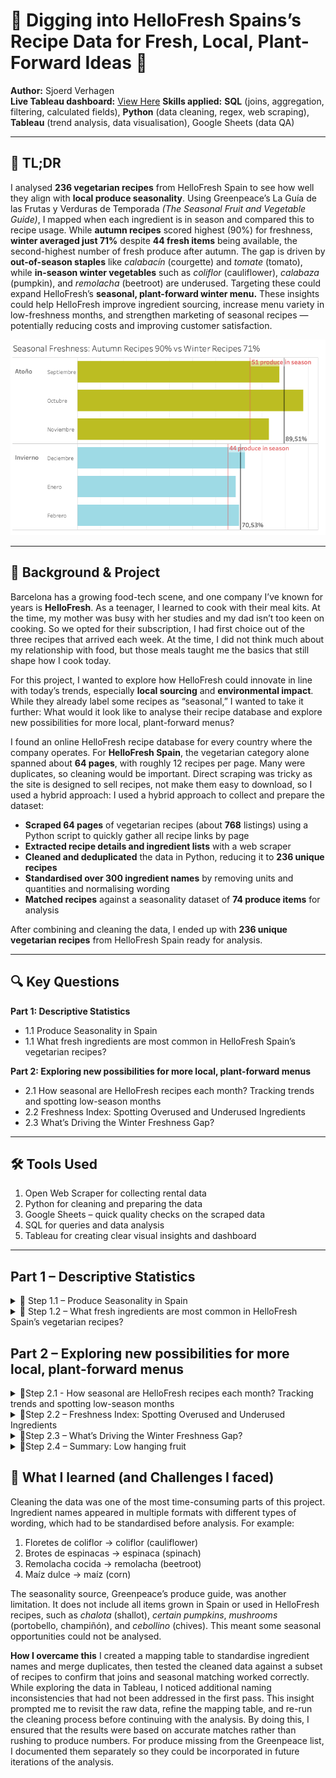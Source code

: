 # 🌱 Digging into HelloFresh Spains’s Recipe Data for Fresh, Local, Plant-Forward Ideas 🌱

**Author:** Sjoerd Verhagen  
**Live Tableau dashboard:** [View Here](https://public.tableau.com/views/YOUR-DASHBOARD-LINK)
**Skills applied:**  **SQL** (joins, aggregation, filtering, calculated fields), **Python** (data cleaning, regex, web scraping), **Tableau** (trend analysis, data visualisation), Google Sheets (data QA)

---

## 📌 TL;DR 

I analysed **236 vegetarian recipes** from HelloFresh Spain to see how well they align with **local produce seasonality**. Using Greenpeace’s La Guía de las Frutas y Verduras de Temporada _(The Seasonal Fruit and Vegetable Guide)_, I mapped when each ingredient is in season and compared this to recipe usage. While **autumn recipes** scored highest (90%) for freshness, **winter averaged just 71%** despite **44 fresh items** being available, the second-highest number of fresh produce after autumn. The gap is driven by **out-of-season staples** like _calabacín_ (courgette) and _tomate_ (tomato), while **in-season winter vegetables** such as _coliflor_ (cauliflower), _calabaza_ (pumpkin), and _remolacha_ (beetroot) are underused. Targeting these could expand HelloFresh’s **seasonal, plant-forward winter menu.** These insights could help HelloFresh improve ingredient sourcing, increase menu variety in low-freshness months, and strengthen marketing of seasonal recipes — potentially reducing costs and improving customer satisfaction.

<img src="https://github.com/sjoerd-verhagen/hellofresh-seasonality-spain/blob/main/tldr2" width="600">

---

## 🎯 Background & Project

Barcelona has a growing food-tech scene, and one company I’ve known for years is **HelloFresh**. As a teenager, I learned to cook with their meal kits. At the time, my mother was busy with her studies and my dad isn’t too keen on cooking. So we opted for their subscription, I had first choice out of the three recipes that arrived each week. At the time, I did not think much about my relationship with food, but those meals taught me the basics that still shape how I cook today.

For this project, I wanted to explore how HelloFresh could innovate in line with today’s trends, especially **local sourcing** and **environmental impact**. While they already label some recipes as “seasonal,” I wanted to take it further: What would it look like to analyse their recipe database and explore new possibilities for more local, plant-forward menus?

I found an online HelloFresh recipe database for every country where the company operates. For **HelloFresh Spain**, the vegetarian category alone spanned about **64 pages**, with roughly 12 recipes per page. Many were duplicates, so cleaning would be important. Direct scraping was tricky as the site is designed to sell recipes, not make them easy to download, so I used a hybrid approach:
I used a hybrid approach to collect and prepare the dataset:
- **Scraped 64 pages** of vegetarian recipes (about **768** listings) using a Python script to quickly gather all recipe links by page
- **Extracted recipe details and ingredient lists** with a web scraper
- **Cleaned and deduplicated** the data in Python, reducing it to **236 unique recipes**
- **Standardised over 300 ingredient names** by removing units and quantities and normalising wording
- **Matched recipes** against a seasonality dataset of **74 produce items** for analysis

After combining and cleaning the data, I ended up with **236 unique vegetarian recipes** from HelloFresh Spain ready for analysis.

---

## 🔍 Key Questions

**Part 1: Descriptive Statistics**
- 1.1 Produce Seasonality in Spain
- 1.1 What fresh ingredients are most common in HelloFresh Spain’s vegetarian recipes? 

**Part 2: Exploring new possibilities for more local, plant-forward menus**
- 2.1 How seasonal are HelloFresh recipes each month? Tracking trends and spotting low-season months
- 2.2 Freshness Index: Spotting Overused and Underused Ingredients
- 2.3 What’s Driving the Winter Freshness Gap?

---

## 🛠️ Tools Used

1. Open Web Scraper for collecting rental data
2. Python for cleaning and preparing the data
3. Google Sheets – quick quality checks on the scraped data
4.  SQL for queries and data analysis
5. Tableau for creating clear visual insights and dashboard

---

## Part 1 – Descriptive Statistics

</details>
<details>
<summary>🌱 Step 1.1 – Produce Seasonality in Spain </summary>

**Step Overview**

To understand how well HelloFresh recipes align with what is naturally available, the first step is to map out the seasonality of fresh produce in Spain. For this, I worked with _**Greenpeace’s La Guía de las Frutas y Verduras de Temporada**_ [The Seasonal Fruit and Vegetable Guide], which lists the fruits and vegetables that are in season in Spain each month. I converted the PDF into a CSV, with each row showing the product name, the month, and whether it is in season. The dataset covers **74** fresh products in total. 

<img src="https://github.com/sjoerd-verhagen/hellofresh-seasonality-spain/blob/main/vegs bubbles2.png" width="800">


Out of these, **5** items are available year-round: ajo (garlic), cebolla (onion), patata (potato), plátano (plantain), and zanahoria (carrot). The median availability is **7** months per year, with produce such as tomate (tomato), brócoli (broccoli), and fresas (strawberries) all falling into this middle range. In the chart, red bubbles mark produce with the shortest seasons, shifting through light to dark green as availability increases, while bubble size still reflects how many months it is in season.

The chart below shows how many products are in season each month. Summer months such as _julio_ (July) with **34** items and _agosto_ (August) with **30** items have the lowest variety, while _octubre_ (October) peaks with **58** items in season, followed by noviembre (November) with **52**. By season, _otoño_ (autumn) has the highest variety, then _invierno_ (winter), followed by _primavera_ (spring). _Verano_ (summer) has the fewest options.

<img src="https://github.com/sjoerd-verhagen/hellofresh-seasonality-spain/blob/main/When-in-season2.png" alt="In what months are different fruits, herbs, and vegetables in season in Spain?" width="800">

</details> <details> <summary>🌱 Step 1.2 – What fresh ingredients are most common in HelloFresh Spain’s vegetarian recipes?</summary>


**Step overview**

After mapping Spain’s produce seasonality, the next step is to see which fresh ingredients HelloFresh uses most often in its vegetarian recipes. I cleaned and matched ingredient names from the seasonality table with those in the recipes table, ensuring consistent formatting by lowercasing and trimming spaces. Then, I counted how many distinct recipes each ingredient appears in to find the most common ingredients. Finally, I calculated the percentage of total recipes that include each ingredient to show its relative frequency.


```sql
WITH clean_seasonality AS (
    SELECT
        LOWER(TRIM(REPLACE(producto, ' (merged)', ''))) AS producto_clean,
        month,
        in_season
    FROM public."11 aug - seasonality"
),

matched_recipes AS (
    SELECT DISTINCT
        LOWER(TRIM(cs.producto_clean)) AS ingredient,
        r."web-scraper-order" AS recipe_id
    FROM public."11 aug - recipes exploded" r
    JOIN clean_seasonality cs
        ON LOWER(TRIM(r."Ingredients")) = LOWER(TRIM(cs.producto_clean))
),

total_recipes AS (
    SELECT COUNT(DISTINCT "web-scraper-order") AS total_count
    FROM public."11 aug - recipes exploded"
)

SELECT
    mr.ingredient,
    COUNT(DISTINCT mr.recipe_id) AS unique_recipe_count,
    ROUND( (COUNT(DISTINCT mr.recipe_id)::decimal / tr.total_count) * 100, 2) AS percent_of_total_recipes
FROM matched_recipes mr
CROSS JOIN total_recipes tr
GROUP BY mr.ingredient, tr.total_count
ORDER BY unique_recipe_count DESC
LIMIT 10;
```

| ingredient | unique_recipe_count | percent_of_total_recipes |
|------------|---------------------|--------------------------|
| cebolla    |                 118 |                      50% |
| calabacín  |                  48 |                   20.34% |
| zanahoria  |                  47 |                   19.92% |
| tomate     |                  27 |                   11.44% |
| limón      |                  26 |                   11.02% |
| patata     |                  22 |                    9.32% |
| perejil    |                  22 |                    9.32% |
| lima       |                  20 |                    8.47% |
| albahaca   |                  20 |                    8.47% |
| berenjena  |                  17 |                     7.2% |

_Cebolla_ (onion) leads by a wide margin, appearing in 50% of recipes. Next are _calabacín_ (zucchini) at 20.34% and _zanahoria_ (carrot) at 19.92%, showing their strong presence. _Tomate_ (tomato) and _limón_ (lemon) feature in about 11% each. Herbs also have a solid role, with _perejil_ (parsley) in 9.32% and _albahaca_ (basil) in 8.47% of recipes. 

</details>

## Part 2 – Exploring new possibilities for more local, plant-forward menus 

<details>
  <summary>🌱Step 2.1 - How seasonal are HelloFresh recipes each month? Tracking trends and spotting low-season months </summary


**Step overview**

With the seasonality map complete and the most common ingredients identified, the next step is to measure how closely HelloFresh recipes follow the seasonal calendar. This step calculates the percentage of in-season ingredients in HelloFresh recipes for each month by matching every fresh ingredient with the seasonality table to see if it is in season at that time.

It calculates both:
- the overall monthly percentage of in-season ingredients across all recipes
- the average percentage of in-season ingredients per recipe

The output shows, per month, total fresh ingredient mentions, how many are in season, the overall percentage in season, and the recipe level average percentage in season.

```sql
WITH clean_seasonality AS (
  SELECT
    LOWER(TRIM(REPLACE(producto, ' (merged)', ''))) AS producto_clean,
    LOWER(TRIM(month)) AS month,
    in_season
  FROM public."11 aug - seasonality"
),

recipe_ingredients AS (
  SELECT
    r."web-scraper-order"          AS recipe_id,
    LOWER(TRIM(r."Ingredients"))    AS ingredient
  FROM public."12 aug - recipes exploded" r
),

-- only keep recipe ingredient rows that are fresh produce (appear in seasonality at any month)
fresh_recipe_ingredients AS (
  SELECT ri.recipe_id, ri.ingredient
  FROM recipe_ingredients ri
  JOIN (SELECT DISTINCT producto_clean FROM clean_seasonality) s
    ON ri.ingredient = s.producto_clean
),

-- totals per month counting each ingredient mention once per recipe
monthly_totals AS (
  SELECT
    cs.month,
    COUNT(*) AS total_ingredient_mentions,
    COUNT(*) FILTER (WHERE cs.in_season = 1) AS total_in_season_mentions
  FROM fresh_recipe_ingredients ri
  JOIN clean_seasonality cs
    ON ri.ingredient = cs.producto_clean
  GROUP BY cs.month
),

-- percent in season per recipe then averaged per month
matched_per_recipe_month AS (
  SELECT
    ri.recipe_id,
    cs.month,
    COUNT(*) FILTER (WHERE cs.in_season = 1)    AS ingredients_in_season,
    COUNT(*)                                    AS total_ingredients
  FROM fresh_recipe_ingredients ri
  JOIN clean_seasonality cs
    ON ri.ingredient = cs.producto_clean
  GROUP BY ri.recipe_id, cs.month
),

avg_percent_per_recipe AS (
  SELECT
    month,
    ROUND(AVG((ingredients_in_season::decimal / NULLIF(total_ingredients,0)) * 100), 2) AS avg_percent_per_recipe
  FROM matched_per_recipe_month
  GROUP BY month
)

SELECT
  mt.month,
  mt.total_ingredient_mentions      AS total_ingredients,
  mt.total_in_season_mentions       AS total_ingredients_in_season,
  ROUND((mt.total_in_season_mentions::decimal / NULLIF(mt.total_ingredient_mentions,0)) * 100, 2)
    AS percent_in_season_overall,
  ap.avg_percent_per_recipe
FROM monthly_totals mt
LEFT JOIN avg_percent_per_recipe ap USING (month)
ORDER BY CASE mt.month
  WHEN 'enero' THEN 1
  WHEN 'febrero' THEN 2
  WHEN 'marzo' THEN 3
  WHEN 'abril' THEN 4
  WHEN 'mayo' THEN 5
  WHEN 'junio' THEN 6
  WHEN 'julio' THEN 7
  WHEN 'agosto' THEN 8
  WHEN 'septiembre' THEN 9
  WHEN 'octubre' THEN 10
  WHEN 'noviembre' THEN 11
  WHEN 'diciembre' THEN 12
END;
```

| "month"      | "total_ingredients" | "total_ingredients_in_season" | "percent_in_season_overall" | "avg_percent_per_recipe" |
|--------------|---------------------|-------------------------------|-----------------------------|--------------------------|
| "enero"      | 531                 | 353                           | 66.48                       | 68.71                    |
| "febrero"    | 531                 | 359                           | 67.61                       | 70.15                    |
| "marzo"      | 531                 | 321                           | 60.45                       | 62.92                    |
| "abril"      | 531                 | 359                           | 67.61                       | 70.15                    |
| "mayo"       | 531                 | 448                           | 84.37                       | 85.92                    |
| "junio"      | 531                 | 441                           | 83.05                       | 83.45                    |
| "julio"      | 531                 | 387                           | 72.88                       | 71.83                    |
| "agosto"     | 531                 | 383                           | 72.13                       | 70.99                    |
| "septiembre" | 531                 | 466                           | 87.76                       | 87.53                    |
| "octubre"    | 531                 | 523                           | 98.49                       | 98.02                    |
| "noviembre"  | 531                 | 441                           | 83.05                       | 82.99                    |
| "deciembre"  | 531                 | 381                           | 71.75                       | 72.72                    |


<img src="https://github.com/sjoerd-verhagen/hellofresh-seasonality-spain/blob/main/recipes-seasonal-each-month.png" width="800">

_Invierno_ (winter) has the lowest share of seasonal ingredients in recipes, with _primavera_ (spring) and _verano_ (summer) only slightly higher. _Atoño_ (autumn) stands out, with 89.51% of recipe ingredients in season. On the monthly level, _Marzo_ (March) is the lowest at 62.92%, followed by _Enero_ (January), _Febrero_ (February), and April, all between 69% and 70%. A similar dip appears in summer, with _Julio_ (July) and _Agosto_ (August) both around 71%.

<img src="https://github.com/sjoerd-verhagen/hellofresh-seasonality-spain/blob/main/seasonal vs recipes use.png" width="800">

When we compare the recipes to the actual availability of fresh produce (see graph), we find months where many items are in season but do not appear in the same proportion in in-season recipes. The clearest example is in _**invierno**_ (winter). During this season, the average recipe freshness is 70,53%, yet on average 44 produce items are in season — the second highest count of all seasons. This mismatch displays there is considerable room to include more seasonal ingredients in winter recipes.

</details>
<details>
  <summary>🌱Step 2.2 – Freshness Index: Spotting Overused and Underused Ingredients </summary

**Step overview**

First, I looked at the whole year to see which ingredients are **overused** or **underused** compared to how often they are actually in season. This uses a _freshness gap_ measure: the difference between an ingredient’s share of recipes and the share of the year it is in season.

<img src="https://github.com/sjoerd-verhagen/hellofresh-seasonality-spain/blob/main/freshness gap.png" width="600">

**Overused** – Ingredients used frequently despite being in season for only part of the year.
_Calabacín_ (courgette) appears in 48 recipes (20% of the total) but is only fresh for six months. _Tomate_ (tomato) is fresh for seven months yet features heavily in recipes, along with _albahaca_ (basil), _lima_ (lime), and _berenjena_ (aubergine), each used 7–8% of the time but only in season for four to six months.

**Underused despite high availability** – Ingredients that are in season most of the year but rarely used.
While staples like _ajo_ (garlic), _patata_ (potato), and _zanahoria_ (carrot) are fresh year-round and used often, others such as _pack choi_ (fresh for 10 months but in only one recipe) and _rábano_ (radish, fresh for 9 months but also in just one recipe) are barely present.

**What I learned**
With the year-round patterns clear, the next step is to focus on _**invierno**_ (winter). Here, the gap is driven by ingredients like _calabacín_ and _tomate_, which are out of season all winter yet appear regularly in recipes. This pulls the overall winter freshness down to 71% despite 44 produce items being in season — a pattern we explore in detail in Step 2.3.

</details>

<details>
  <summary>🌱Step 2.3 – What’s Driving the Winter Freshness Gap? </summary>

**Step overview**

Now we zoom in on which ingredients drive the **winter gap**. The goal is to identify items that are fresh in _invierno_ (winter) but appear less in recipes, as well as those that are used heavily despite being out of season. _Cebolla_ is excluded as a clear outlier: it appears in 50% of all recipes and is always in season. This highlights the main overused and underused drivers in winter, helping explain why recipe freshness averages around 70% despite about 44 items being in season.

<img src="https://github.com/sjoerd-verhagen/hellofresh-seasonality-spain/blob/main/Winter Gap.png" width="800">

In this bar chart the usage of the ingredients in recipes is displayed. The colours range from green (in season all winter), orange (1 month of winter in season), and green (in season all winter), to zoom in to see what ingredients drive the winter gap.

As seen in the year-round view, _calabacín_ (courgette) and _tomate_ (tomato) are the main overused drivers, followed by _lima_ (lime), _albahaca_ (basil), and _berenjena_ (aubergine). At the other end of the chart are the ingredients with untapped potential: _kale_, _rábano_ (radish), _coliflor_ (cauliflower), _calabaza_ (pumpkin), and _remolacha_ (beetroot). All are in season throughout winter and often feature in heartier seasonal dishes, yet currently appear in relatively few recipes.

</details> <details>
  <summary>🌱Step 2.4 – Summary: Low hanging fruit </summary
</details>

**My advice to HelloFresh**

Taking these insights together, the most promising approach is to focus on produce that is already in use, so it is familiar to customers and suppliers, but that could appear more often in recipes. This is especially relevant for winter, when the average freshness drops to **70**%. During this season, there is actually more produce in season than appears in the recipes, with **44** fresh items available.

The lower seasonality score in winter comes from the fact that, among the top 10 products (excluding _cebolla_ (onion)), _calabacín_ (courgette) is out of season, _tomate_ (tomato) and _lima_ (lime) are only in season for one month, and both _albahaca_ (basil) and _berenjena_ (aubergine) are also out of season. For hearty winter dishes, it would be worth exploring vegetables that stay in season throughout winter, such as **_coliflor_** (cauliflower), **_calabaza_** (pumpkin), _**pack choi**_, **_rábano_** (radish), and **_remolacha_** (beetroot). Many of these are currently underused but could bring variety and freshness to the winter menu.

By increasing the presence of these seasonal winter vegetables, HelloFresh could expand its recipe portfolio with dishes that are both marketable as seasonal and better aligned with local availability.

</details>

## 🚧 What I learned (and Challenges I faced)

Cleaning the data was one of the most time-consuming parts of this project. Ingredient names appeared in multiple formats with different types of wording, which had to be standardised before analysis. For example: 
1. Floretes de coliflor → coliflor (cauliflower)
2. Brotes de espinacas → espinaca (spinach)
3. Remolacha cocida → remolacha (beetroot)
4. Maíz dulce → maíz (corn)

The seasonality source, Greenpeace’s produce guide, was another limitation. It does not include all items grown in Spain or used in HelloFresh recipes, such as _chalota_ (shallot), _certain pumpkins_, _mushrooms_ (portobello, champiñón), and _cebollino_ (chives). This meant some seasonal opportunities could not be analysed.

**How I overcame this**
I created a mapping table to standardise ingredient names and merge duplicates, then tested the cleaned data against a subset of recipes to confirm that joins and seasonal matching worked correctly. While exploring the data in Tableau, I noticed additional naming inconsistencies that had not been addressed in the first pass. This insight prompted me to revisit the raw data, refine the mapping table, and re-run the cleaning process before continuing with the analysis. By doing this, I ensured that the results were based on accurate matches rather than rushing to produce numbers. For produce missing from the Greenpeace list, I documented them separately so they could be incorporated in future iterations of the analysis.
